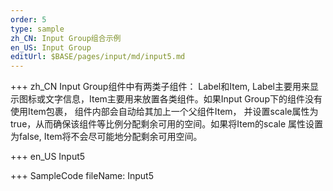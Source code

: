 ```yaml
--- 
order: 5
type: sample
zh_CN: Input Group组合示例
en_US: Input Group
editUrl: $BASE/pages/input/md/input5.md
---
```


+++ zh_CN
Input Group组件中有两类子组件： Label和Item, Label主要用来显示图标或文字信息，Item主要用来放置各类组件。如果Input Group下的组件没有
使用Item包裹， 组件内部会自动给其加上一个父组件Item， 并设置scale属性为true，从而确保该组件等比例分配剩余可用的空间。如果将Item的scale
属性设置为false, Item将不会尽可能地分配剩余可用空间。

+++ en_US
Input5

+++ SampleCode
fileName: Input5
